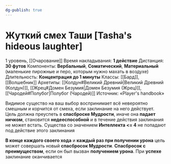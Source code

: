 ```yaml
---
dg-publish: true
---
```

# Жуткий смех Таши [Tasha's hideous laughter]
1 уровень, [[Очарование]]
Время накладывания: **1 действие**
Дистанция: **30 футов**
Компоненты: **Вербальный**, **Соматический**, **Материальный** (маленькие пирожные и перо, которым нужно махать в воздухе)
Длительность: **Концентрация до 1 минуты**
Классы: [[Бард]], [[Волшебник]]
Архетипы: [[Колдун#Великий Древний|Великий Древний (Колдун)]], [[Жрец#Домен Безумия|Домен Безумия (Жрец)]], [[Чародей#Полубог|Полубог (Чародей)]]
Источник: «Player's handbook»

Видимое существо на ваш выбор воспринимает всё невероятно смешным и корчится от смеха, если заклинание на него действует. Цель должна преуспеть в **спасброске Мудрости**, иначе она **падает ничком**, становится **недееспособной** и в течение действия заклинания не может встать. Существа со значением **Интеллекта <= 4** не попадают под действие этого заклинания

**В конце каждого своего хода** и **каждый раз при получении урона** цель может совершать новый **спасбросок Мудрости**. **Спасбросок с преимуществом**, если он был вызван **получением урона**. При **успехе** заклинание оканчивается